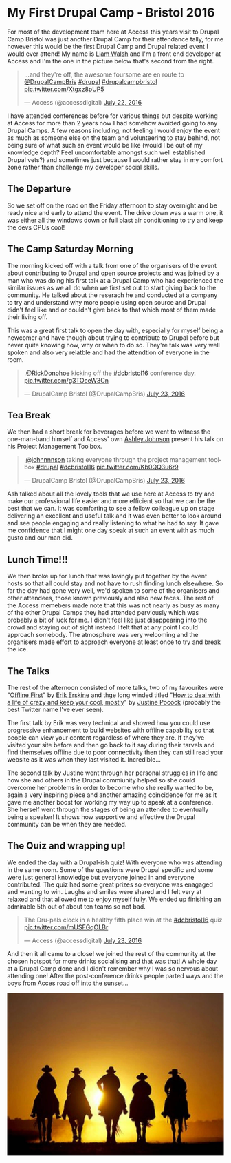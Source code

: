 My First Drupal Camp - Bristol 2016
===================================

For most of the development team here at Access this years visit to Drupal Camp Bristol was just another Drupal Camp for their attendance tally, for me however this would be the first Drupal Camp and Drupal related event I would ever attend! My name is [Liam Walsh](https://twitter.com/LiamWalshWeb) and I'm a front end developer at Access and I'm the one in the picture below that's second from the right.

<blockquote class="twitter-tweet" data-lang="en"><p lang="en" dir="ltr">...and they&#39;re off, the awesome foursome are en route to <a href="https://twitter.com/DrupalCampBris">@DrupalCampBris</a> <a href="https://twitter.com/hashtag/drupal?src=hash">#drupal</a> <a href="https://twitter.com/hashtag/drupalcampbristol?src=hash">#drupalcampbristol</a> <a href="https://t.co/Xtgxz8pUP5">pic.twitter.com/Xtgxz8pUP5</a></p>&mdash; Access (@accessdigital) <a href="https://twitter.com/accessdigital/status/756482285583630336">July 22, 2016</a></blockquote>
<script async src="//platform.twitter.com/widgets.js" charset="utf-8"></script>

I have attended conferences before for various things but despite working at Access for more than 2 years now I had somehow avoided going to any Drupal Camps. A few reasons including; not feeling I would enjoy the event as much as someone else on the team and volunteering to stay behind, not being sure of what such an event would be like (would I be out of my knowledge depth? Feel uncomfortable amongst such well established Drupal vets?) and sometimes just because I would rather stay in my comfort zone rather than challenge my developer social skills.

## The Departure

So we set off on the road on the Friday afternoon to stay overnight and be ready nice and early to attend the event. The drive down was a warm one, it was either all the windows down or full blast air conditioning to try and keep the devs CPUs cool!

## The Camp Saturday Morning

The morning kicked off with a talk from one of the organisers of the event about contributing to Drupal and open source projects and was joined by a man who was doing his first talk at a Drupal Camp who had experienced the similar issues as we all do when we first set out to start giving back to the community. He talked about the reserach he and conducted at a company to try and understand why more people using open source and Drupal didn't feel like and or couldn't give back to that which most of them made their living off.

This was a great first talk to open the day with, especially for myself being a newcomer and have though about trying to contribute to Drupal before but never quite knowing how, why or when to do so. They're talk was very well spoken and also very relatble and had the attendtion of everyone in the room.

<blockquote class="twitter-tweet" data-lang="en"><p lang="en" dir="ltr">.<a href="https://twitter.com/RickDonohoe">@RickDonohoe</a> kicking off the <a href="https://twitter.com/hashtag/dcbristol16?src=hash">#dcbristol16</a> conference day. <a href="https://t.co/g3TOceW3Cn">pic.twitter.com/g3TOceW3Cn</a></p>&mdash; DrupalCamp Bristol (@DrupalCampBris) <a href="https://twitter.com/DrupalCampBris/status/756770053543034881">July 23, 2016</a></blockquote>
<script async src="//platform.twitter.com/widgets.js" charset="utf-8"></script>

## Tea Break

We then had a short break for beverages before we went to witness the one-man-band himself and Access' own [Ashley Johnson](https://twitter.com/johnnnnson) present his talk on his Project Management Toolbox.

<blockquote class="twitter-tweet" data-lang="en"><p lang="en" dir="ltr">.<a href="https://twitter.com/johnnnnson">@johnnnnson</a> taking everyone through the project management toolbox <a href="https://twitter.com/hashtag/drupal?src=hash">#drupal</a> <a href="https://twitter.com/hashtag/dcbristol16?src=hash">#dcbristol16</a> <a href="https://t.co/Kb0QQ3u6r9">pic.twitter.com/Kb0QQ3u6r9</a></p>&mdash; DrupalCamp Bristol (@DrupalCampBris) <a href="https://twitter.com/DrupalCampBris/status/756790373704491008">July 23, 2016</a></blockquote>
<script async src="//platform.twitter.com/widgets.js" charset="utf-8"></script>

Ash talked about all the lovely tools that we use here at Access to try and make our professional life easier and more efficient so that we can be the best that we can. It was comforting to see a fellow colleague up on stage delivering an excellent and useful talk and it was even better to look around and see people engaging and really listening to what he had to say. It gave me confidence that I might one day speak at such an event with as much gusto and our man did.

## Lunch Time!!!

We then broke up for lunch that was lovingly put together by the event hosts so that all could stay and not have to rush finding lunch elsewhere. So far the day had gone very well, we'd spoken to some of the organisers and other attendees, those known previously and also new faces. The rest of the Access memebers made note that this was not nearly as busy as many of the other Drupal Camps they had attended perviously which was probably a bit of luck for me. I didn't feel like just disappearing into the crowd and staying out of sight instead I felt that at any point I could approach somebody. The atmosphere was very welcoming and the organisers made effort to approach everyone at least once to try and break the ice.

## The Talks

The rest of the afternoon consisted of more talks, two of my favourites were "[Offline First](https://www.drupalcampbristol.co.uk/session/offline-first)" by [Erik Erskine](https://twitter.com/erikerskine) and thge long winded titled "[How to deal with a life of crazy and keep your cool, mostly](https://www.drupalcampbristol.co.uk/session/how-to-deal-with-a-life-of-crazy-and-keep-your-cool-mostly)" by [Justine Pocock](https://twitter.com/wigglykoala) (probably the best Twitter name I've ever seen).

The first talk by Erik was very technical and showed how you could use progressive enhancement to build websites with offline capability so that people can view your content regardless of where they are. If they've visited your site before and then go back to it say during their tarvels and find themselves offline due to poor connectivity then they can still read your website as it was when they last visited it. Incredible...

The second talk by Justine went through her personal struggles in life and how she and others in the Drupal commiunity helped so she could overcome her problems in order to become who she really wanted to be, again a very inspiring piece and another amazing coincidence for me as it gave me another boost for working my way up to speak at a conference. She herself went through the stages of being an attendee to eventually being a speaker! It shows how supportive and effective the Drupal community can be when they are needed.

## The Quiz and wrapping up!

We ended the day with a Drupal-ish quiz! With everyone who was attending in the same room. Some of the questions were Drupal specific and some were just general knowledge but everyone joined in and everyone contributed. The quiz had some great prizes so everyone was enagaged and wanting to win. Laughs and smiles were shared and I felt very at relaxed and that allowed me to enjoy myself fully. We ended up finishing an admirable 5th out of about ten teams so not bad.

<blockquote class="twitter-tweet" data-lang="en"><p lang="en" dir="ltr">The Dru-pals clock in a healthy fifth place win at the <a href="https://twitter.com/hashtag/dcbristol16?src=hash">#dcbristol16</a> quiz <a href="https://t.co/mUSFGqOLBr">pic.twitter.com/mUSFGqOLBr</a></p>&mdash; Access (@accessdigital) <a href="https://twitter.com/accessdigital/status/756878384618143744">July 23, 2016</a></blockquote>
<script async src="//platform.twitter.com/widgets.js" charset="utf-8"></script>

And then it all came to a close! we joined the rest of the community at the chosen hotspot for more drinks socialising and that was that! A whole day at a Drupal Camp done and I didn't remember why I was so nervous about attending one! After the post-conference drinks people parted ways and the boys from Acces road off into the sunset...

![Cowboys into the sunset](into-the-sunset.jpg)
